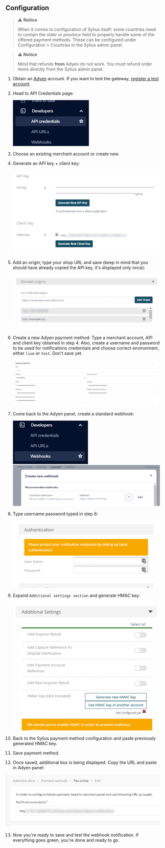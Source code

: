 ## Configuration

> :warning: **Notice**
>
> When it comes to configuration of Sylius itself: some countries need to contain the *state* or *province* field to properly handle some of the offered payment methods. These can be configured under Configuration > Countries in the Sylius admin panel.

> :warning: **Notice**
> 
> Mind that refunds **from** Adyen do not work. You must refund order items directly from the Sylius admin panel.

1. Obtain an [Adyen](https://adyen.com) account. If you want to test the gateway, [register a test account](https://www.adyen.com/signup/).

2. Head to API Credentials page:
   
   ![API Credentials](adyen-api-credentials.png)
   
3. Choose an existing merchant account or create new.

4. Generate an API key + client key:
   
   ![API + client key](adyen-api-keys.png)
   
5. Add an origin; type your shop URL and save (keep in mind that you should have already copied the API key, it's displayed only once):
   
   ![Origin](adyen-allowed-origins.png)

6. Create a new Adyen payment method. Type a merchant account, API and client key obtained in step 4. Also, create a username and password to be used for notifications credentials and choose correct environment, either `live` or `test`. Don't save yet.

   ![Adyen payment method](payment-method-form.png)

7. Come back to the Adyen panel, create a standard webhook:
   
   ![Webhook](adyen-webhooks.png)
   ![Standard webhook](adyen-webhook-type.png)

8. Type username password typed in step 6:

   ![Credentials](adyen-webhook-authentication.png)

9. Expand `Additional settings section` and generate HMAC key:

   ![HMAC](adyen-webhook-hmac.png)

10. Back to the Sylius payment method configuration and paste previously generated HMAC key.

11. Save payment method.

12. Once saved, additional box is being displayed. Copy the URL and paste in Adyen panel:

   ![Adyen notifications endpoint](notifications-endpoint.png)
 
13. Now you're ready to save and test the webhook notification. If everything goes green, you're done and ready to go.
